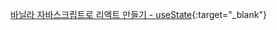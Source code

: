 [바닐라 자바스크립트로 리액트 만들기 - useState](https://gyeongsu1997.github.io/vanillajs/usestate/){:target="_blank"}